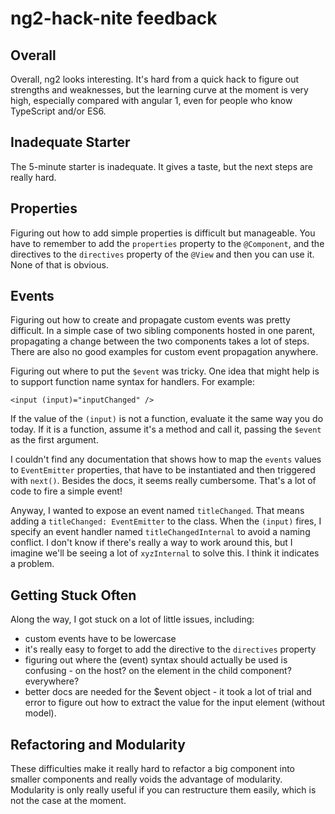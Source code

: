 # ng2-hack-nite feedback

## Overall

Overall, ng2 looks interesting.
It's hard from a quick hack to figure out strengths and weaknesses, but the learning curve at the moment is very high, especially compared with angular 1, even for people who know TypeScript and/or ES6.

## Inadequate Starter

The 5-minute starter is inadequate.
It gives a taste, but the next steps are really hard.

## Properties

Figuring out how to add simple properties is difficult but manageable.
You have to remember to add the `properties` property to the `@Component`, and the directives to the `directives` property of the `@View` and then you can use it.
None of that is obvious.

## Events

Figuring out how to create and propagate custom events was pretty difficult.
In a simple case of two sibling components hosted in one parent, propagating a change between the two components takes a lot of steps.
There are also no good examples for custom event propagation anywhere.

Figuring out where to put the `$event` was tricky.
One idea that might help is to support function name syntax for handlers.
For example:

```
<input (input)="inputChanged" />
```

If the value of the `(input)` is not a function, evaluate it the same way you do today.
If it is a function, assume it's a method and call it, passing the `$event` as the first argument.

I couldn't find any documentation that shows how to map the `events` values to `EventEmitter` properties, that have to be instantiated and then triggered with `next()`.
Besides the docs, it seems really cumbersome.
That's a lot of code to fire a simple event!

Anyway, I wanted to expose an event named `titleChanged`.
That means adding a `titleChanged: EventEmitter` to the class.
When the `(input)` fires, I specify an event handler named `titleChangedInternal` to avoid a naming conflict.
I don't know if there's really a way to work around this, but I imagine we'll be seeing a lot of `xyzInternal` to solve this.
I think it indicates a problem.

## Getting Stuck Often

Along the way, I got stuck on a lot of little issues, including:

* custom events have to be lowercase
* it's really easy to forget to add the directive to the `directives` property
* figuring out where the (event) syntax should actually be used is confusing - on the host? on the element in the child component? everywhere?
* better docs are needed for the $event object - it took a lot of trial and error to figure out how to extract the value for the input element (without model).

## Refactoring and Modularity

These difficulties make it really hard to refactor a big component into smaller components and really voids the advantage of modularity.
Modularity is only really useful if you can restructure them easily, which is not the case at the moment.
